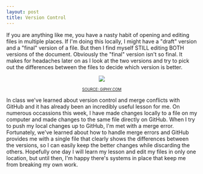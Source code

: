 ```yaml
---
layout: post
title: Version Control
---
```


If you are anything like me, you have a nasty habit of opening and editing files in multiple places. If I'm doing this locally, I might have a "draft" version and a "final" version of a file. But then I find myself STILL editing BOTH versions of the document. Obviously the "final" version isn't so final. It makes for headaches later on as I look at the two versions and try to pick out the differences between the files to decide which version is better.

<p style="text-align:center"><img src="https://media.giphy.com/media/BmmfETghGOPrW/giphy.gif"/></p>

<p style="text-align:center;font-size:10px;"><a href="https://giphy.com/gifs/reaction-BmmfETghGOPrW/">SOURCE: GIPHY.COM</a></p>


In class we've learned about version control and merge conflicts with GitHub and it has already been an incredibly useful lesson for me. On numerous occassions this week, I have made changes locally to a file on my computer and made changes to the same file directly on GitHub. When I try to push my local changes up to GitHub, I'm met with a merge error. Fortunately, we've learned about how to handle merge errors and GitHub provides me with a single file that clearly shows the differences between the versions, so I can easily keep the better changes while discarding the others. Hopefully one day I will learn my lesson and edit my files in only one location, but until then, I'm happy there's systems in place that keep me from breaking my own work.



